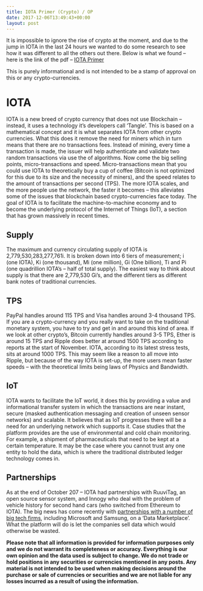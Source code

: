 ```yaml
---
title: IOTA Primer (Crypto) / OP
date: 2017-12-06T13:49:43+00:00
layout: post
---
```

It is impossible to ignore the rise of crypto at the moment, and due to the jump in IOTA in the last 24 hours we wanted to do some research to see how it was different to all the others out there. Below is what we found &#8211; here is the link of the pdf &#8211; [IOTA Primer](https://empiahanalysis.files.wordpress.com/2017/12/iota-primer.pdf "IOTA Primer")

This is purely informational and is not intended to be a stamp of approval on this or any crypto-currencies.

# IOTA

IOTA is a new breed of crypto currency that does not use Blockchain – instead, it uses a technology it’s developers call ‘Tangle’. This is based on a mathematical concept and it is what separates IOTA from other crypto currencies. What this does it remove the need for miners which in turn means that there are no transactions fees. Instead of mining, every time a transaction is made, the issuer will help authenticate and validate two random transactions via use the of algorithms. Now come the big selling points, micro-transactions and speed. Micro-transactions mean that you could use IOTA to theoretically buy a cup of coffee (Bitcoin is not optimized for this due to its size and the necessity of miners), and the speed relates to the amount of transactions per second (TPS). The more IOTA scales, and the more people use the network, the faster it becomes – this alleviates some of the issues that blockchain based crypto-currencies face today. The goal of IOTA is to facilitate the machine-to-machine economy and to become the underlying protocol of the Internet of Things (IoT), a section that has grown massively in recent times.

## Supply

The maximum and currency circulating supply of IOTA is 2,779,530,283,277,761i. It is broken down into 6 tiers of measurement; i (one IOTA), Ki (one thousand), Mi (one million), Gi (One billion), Ti and Pi (one quadrillion IOTA’s – half of total supply). The easiest way to think about supply is that there are 2,779,530 Gi’s, and the different tiers as different bank notes of traditional currencies.

## TPS

PayPal handles around 115 TPS and Visa handles around 3-4 thousand TPS. If you are a crypto-currency and you really want to take on the traditional monetary system, you have to try and get in and around this kind of area. If we look at other crypto’s, Bitcoin currently handles around 3-5 TPS, Ether is around 15 TPS and Ripple does better at around 1500 TPS according to reports at the start of November. IOTA, according to its latest stress tests, sits at around 1000 TPS. This may seem like a reason to all move into Ripple, but because of the way IOTA is set-up, the more users mean faster speeds – with the theoretical limits being laws of Physics and Bandwidth.

## IoT

IOTA wants to facilitate the IoT world, it does this by providing a value and informational transfer system in which the transactions are near instant, secure (masked authentication messaging and creation of unseen sensor networks) and scalable. It believes that as IoT progresses there will be a need for an underlying network which supports it. Case studies that the platform provides are the use of environmental and cold chain monitoring. For example, a shipment of pharmaceuticals that need to be kept at a certain temperature. It may be the case where you cannot trust any one entity to hold the data, which is where the traditional distributed ledger technology comes in.

## Partnerships

As at the end of October 207 – IOTA had partnerships with RuuviTag, an open source sensor system, and Innogy who deal with the problem of vehicle history for second hand cars (who switched from Ethereum to IOTA). The big news has come recently with [partnerships with a number of big tech firms](https://www.cnbc.com/2017/12/04/cryptocurrency-iota-rallies-after-launch-of-data-marketplace.html), including Microsoft and Samsung, on a ‘Data Marketplace’. What the platform will do is let the companies sell data which would otherwise be wasted.

**Please note that all information is provided for information purposes only and we do not warrant its completeness or accuracy. Everything is our own opinion and the data used is subject to change. We do not trade or hold positions in any securities or currencies mentioned in any posts. Any material is not intended to be used when making decisions around the purchase or sale of currencies or securities and we are not liable for any losses incurred as a result of using the information.**